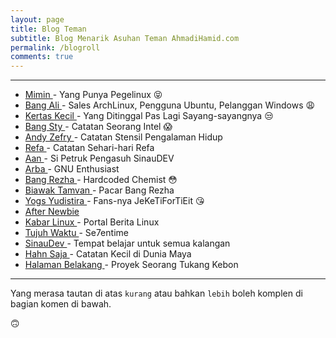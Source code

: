 ```yaml
---
layout: page
title: Blog Teman
subtitle: Blog Menarik Asuhan Teman AhmadiHamid.com
permalink: /blogroll
comments: true
---
```


---

<ul class="tag_box">
    <li> <a href="https://rizaumami.github.io"> Mimin </a> - Yang Punya Pegelinux 😝</li>
    <li> <a href="https://situsali.com"> Bang Ali </a> - Sales ArchLinux, Pengguna Ubuntu, Pelanggan Windows 😩</li>
    <li> <a href="https://bluemeda.web.id"> Kertas Kecil </a> - Yang Ditinggal Pas Lagi Sayang-sayangnya 😒</li>
    <li> <a href="https://nsetyo.com"> Bang Sty </a> - Catatan Seorang Intel 😱</li>
    <li> <a href="https://andyzs.net"> Andy Zefry </a> - Catatan Stensil Pengalaman Hidup </li>
    <li> <a href="https://muhammadrefa.wordpress.com"> Refa </a> - Catatan Sehari-hari Refa</li>
    <li> <a href="https://petruknisme.com"> Aan </a> - Si Petruk Pengasuh SinauDEV</li>
    <li> <a href="https://arba.nothinux.id"> Arba </a> - GNU Enthusiast</li>
    <li> <a href="https://rezhajulio.id"> Bang Rezha </a> - Hardcoded Chemist 😳</li>
    <li> <a href="https://farahclara.id"> Biawak Tamvan </a> -  Pacar Bang Rezha</li>
    <li> <a href="https://yogayudistira.id/">Yogs Yudistira </a> - Fans-nya JeKeTiForTiEit 😘</li>
    <li> <a href="https://www.afternewbie.com/"> After Newbie </a></li>
    <li> <a href="https://kabarlinux.web.id/"> Kabar Linux </a> - Portal Berita Linux</li>
    <li> <a href="https://se7entime.wordpress.com/"> Tujuh Waktu </a> - Se7entime</li>
    <li> <a href="https://sinaudev.org/"> SinauDev </a> - Tempat belajar untuk semua kalangan</li>
    <li> <a href="https://ha.hn.web.id/"> Hahn Saja </a> - Catatan Kecil di Dunia Maya </li>
    <li> <a href="https://t.me/halamanbelakang"> Halaman Belakang </a> - Proyek Seorang Tukang Kebon </li>
</ul>

---

Yang merasa tautan di atas `kurang` atau bahkan `lebih` boleh komplen di bagian komen di bawah.

🙃
